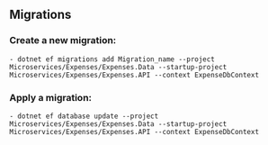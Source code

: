 ## Migrations
### Create a new migration:
	- dotnet ef migrations add Migration_name --project Microservices/Expenses/Expenses.Data --startup-project Microservices/Expenses/Expenses.API --context ExpenseDbContext
### Apply a migration:
	- dotnet ef database update --project Microservices/Expenses/Expenses.Data --startup-project Microservices/Expenses/Expenses.API --context ExpenseDbContext
